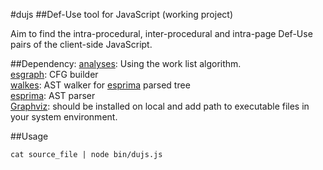 #dujs
##Def-Use tool for JavaScript
(working project)

Aim to find the intra-procedural, inter-procedural and intra-page Def-Use pairs of the client-side JavaScript.

##Dependency:
[analyses](https://github.com/Swatinem/analyses): Using the work list algorithm.<br>
[esgraph](https://github.com/Swatinem/esgraph): CFG builder<br>
[walkes](https://github.com/Swatinem/walkes): AST walker for [esprima](https://github.com/ariya/esprima) parsed tree<br>
[esprima](https://github.com/ariya/esprima): AST parser<br>
[Graphviz](http://www.graphviz.org): should be installed on local and add path to executable files in your system environment.

##Usage
```
cat source_file | node bin/dujs.js
```